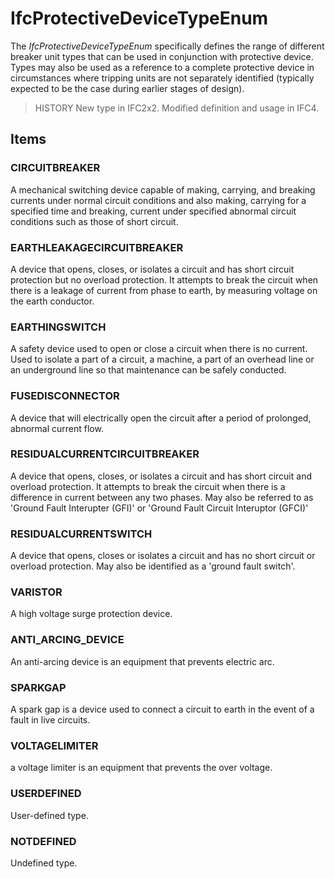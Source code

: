 # IfcProtectiveDeviceTypeEnum

The _IfcProtectiveDeviceTypeEnum_ specifically defines the range of different breaker unit types that can be used in conjunction with protective device. Types may also be used as a reference to a complete protective device in circumstances where tripping units are not separately identified (typically expected to be the case during earlier stages of design).

> HISTORY New type in IFC2x2. Modified definition and usage in IFC4.

## Items

### CIRCUITBREAKER
A mechanical switching device capable of making, carrying, and breaking currents under normal circuit conditions and also making, carrying for a specified time and breaking, current under specified abnormal circuit conditions such as those of short circuit.

### EARTHLEAKAGECIRCUITBREAKER
A device that opens, closes, or isolates a circuit and has short circuit protection but no overload protection. It attempts to break the circuit when there is a leakage of current from phase to earth, by measuring voltage on the earth conductor.

### EARTHINGSWITCH
A safety device used to open or close a circuit when there is no current. Used to isolate a part of a circuit, a machine, a part of an overhead line or an underground line so that maintenance can be safely conducted.

### FUSEDISCONNECTOR
A device that will electrically open the circuit after a period of prolonged, abnormal current flow.

### RESIDUALCURRENTCIRCUITBREAKER
A device that opens, closes, or isolates a circuit and has short circuit and overload protection. It attempts to break the circuit when there is a difference in current between any two phases. May also be referred to as 'Ground Fault Interupter (GFI)' or 'Ground Fault Circuit Interuptor (GFCI)'

### RESIDUALCURRENTSWITCH
A device that opens, closes or isolates a circuit and has no short circuit or overload protection. May also be identified as a 'ground fault switch'.

### VARISTOR
A high voltage surge protection device.

### ANTI_ARCING_DEVICE
An anti-arcing device is an equipment that prevents electric arc.

### SPARKGAP
A spark gap is a device used to connect a circuit to earth in the event of a fault in live circuits.

### VOLTAGELIMITER
a voltage limiter is an equipment that prevents the over voltage.

### USERDEFINED
User-defined type.

### NOTDEFINED
Undefined type.
